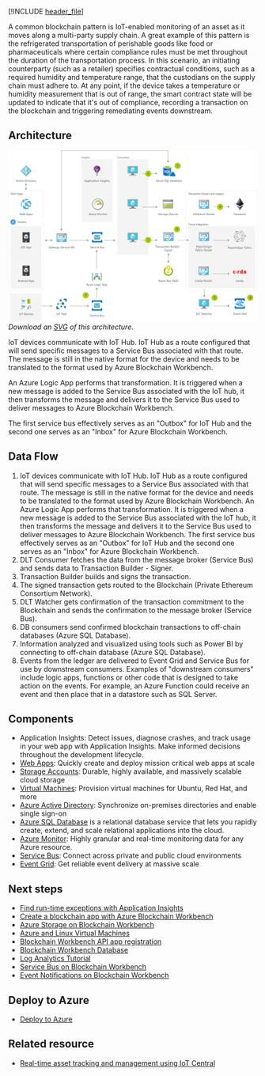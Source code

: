 [!INCLUDE [header_file](../../../includes/sol-idea-header.md)]

A common blockchain pattern is IoT-enabled monitoring of an asset as it moves along a multi-party supply chain. A great example of this pattern is the refrigerated transportation of perishable goods like food or pharmaceuticals where certain compliance rules must be met throughout the duration of the transportation process. In this scenario, an initiating counterparty (such as a retailer) specifies contractual conditions, such as a required humidity and temperature range, that the custodians on the supply chain must adhere to. At any point, if the device takes a temperature or humidity measurement that is out of range, the smart contract state will be updated to indicate that it's out of compliance, recording a transaction on the blockchain and triggering remediating events downstream.

## Architecture

![Architecture Diagram](../media/supply-chain-track-and-trace.png)
*Download an [SVG](../media/supply-chain-track-and-trace.svg) of this architecture.*

<div class="architecture-tooltip-content" id="architecture-tooltip-1">
<p>IoT devices communicate with IoT Hub. IoT Hub as a route configured that will send specific messages to a Service Bus associated with that route. The message is still in the native format for the device and needs to be translated to the format used by Azure Blockchain Workbench.

An Azure Logic App performs that transformation. It is triggered when a new message is added to the Service Bus associated with the IoT hub, it then transforms the message and delivers it to the Service Bus used to deliver messages to Azure Blockchain Workbench.

The first service bus effectively serves as an "Outbox" for IoT Hub and the second one serves as an "Inbox" for Azure Blockchain Workbench.</p>
</div>

## Data Flow

1. IoT devices communicate with IoT Hub. IoT Hub as a route configured that will send specific messages to a Service Bus associated with that route. The message is still in the native format for the device and needs to be translated to the format used by Azure Blockchain Workbench.
An Azure Logic App performs that transformation. It is triggered when a new message is added to the Service Bus associated with the IoT hub, it then transforms the message and delivers it to the Service Bus used to deliver messages to Azure Blockchain Workbench.
The first service bus effectively serves as an "Outbox" for IoT Hub and the second one serves as an "Inbox" for Azure Blockchain Workbench.
1. DLT Consumer fetches the data from the message broker (Service Bus) and sends data to Transaction Builder - Signer.
1. Transaction Builder builds and signs the transaction.
1. The signed transaction gets routed to the Blockchain (Private Ethereum Consortium Network).
1. DLT Watcher gets confirmation of the transaction commitment to the Blockchain and sends the confirmation to the message broker (Service Bus).
1. DB consumers send confirmed blockchain transactions to off-chain databases (Azure SQL Database).
1. Information analyzed and visualized using tools such as Power BI by connecting to off-chain database (Azure SQL Database).
1. Events from the ledger are delivered to Event Grid and Service Bus for use by downstream consumers. Examples of "downstream consumers" include logic apps, functions or other code that is designed to take action on the events. For example, an Azure Function could receive an event and then place that in a datastore such as SQL Server.

## Components

* Application Insights: Detect issues, diagnose crashes, and track usage in your web app with Application Insights. Make informed decisions throughout the development lifecycle.
* [Web Apps](https://azure.microsoft.com/services/app-service/web): Quickly create and deploy mission critical web apps at scale
* [Storage Accounts](https://azure.microsoft.com/services/storage): Durable, highly available, and massively scalable cloud storage
* [Virtual Machines](https://azure.microsoft.com/services/virtual-machines): Provision virtual machines for Ubuntu, Red Hat, and more
* [Azure Active Directory](https://azure.microsoft.com/services/active-directory): Synchronize on-premises directories and enable single sign-on
* [Azure SQL Database](https://azure.microsoft.com/services/sql-database) is a relational database service that lets you rapidly create, extend, and scale relational applications into the cloud.
* [Azure Monitor](https://azure.microsoft.com/services/monitor): Highly granular and real-time monitoring data for any Azure resource.
* [Service Bus](https://azure.microsoft.com/services/service-bus): Connect across private and public cloud environments
* [Event Grid](https://azure.microsoft.com/services/event-grid): Get reliable event delivery at massive scale

## Next steps

* [Find run-time exceptions with Application Insights](/azure/application-insights/app-insights-tutorial-runtime-exceptions)
* [Create a blockchain app with Azure Blockchain Workbench](/azure/blockchain/workbench/create-app)
* [Azure Storage on Blockchain Workbench](/azure/blockchain/workbench/architecture#azure-storage)
* [Azure and Linux Virtual Machines](/azure/virtual-machines/linux/overview)
* [Blockchain Workbench API app registration](/azure/blockchain/workbench/deploy#blockchain-workbench-api-app-registration)
* [Blockchain Workbench Database](/azure/blockchain/workbench/getdb-details)
* [Log Analytics Tutorial](/azure/log-analytics/log-analytics-tutorial-viewdata)
* [Service Bus on Blockchain Workbench](/azure/blockchain/workbench/messages-overview#using-service-bus-topics-for-notifications)
* [Event Notifications on Blockchain Workbench](/azure/blockchain/workbench/messages-overview#event-notifications)

## Deploy to Azure

* [Deploy to Azure](https://aka.ms/tryworkbench)

## Related resource

* [Real-time asset tracking and management using IoT Central](real-time-asset-tracking-mgmt-iot-central.yml)
